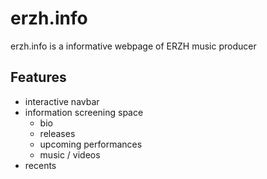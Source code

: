 erzh.info
=========

erzh.info is a informative webpage of ERZH music producer

Features
--------
- interactive navbar
- information screening space
	- bio
	- releases
	- upcoming performances
	- music / videos
- recents